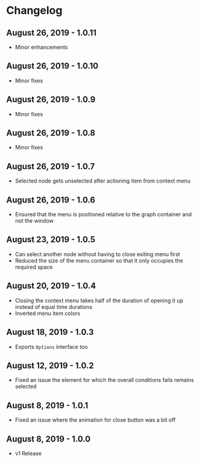 # Changelog

## August 26, 2019 - 1.0.11

- Minor enhancements

## August 26, 2019 - 1.0.10

- Minor fixes

## August 26, 2019 - 1.0.9

- Minor fixes

## August 26, 2019 - 1.0.8

- Minor fixes

## August 26, 2019 - 1.0.7

- Selected node gets unselected after actioning item from context menu

## August 26, 2019 - 1.0.6

- Ensured that the menu is positioned relative to the graph container and not the window

## August 23, 2019 - 1.0.5

- Can select another node without having to close exiting menu first
- Reduced the size of the menu container so that it only occupies the required space

## August 20, 2019 - 1.0.4

- Closing the context menu takes half of the duration of opening it up instead of equal time durations
- Inverted menu item colors

## August 18, 2019 - 1.0.3

- Exports `Options` interface too

## August 12, 2019 - 1.0.2

- Fixed an issue the element for which the overall conditions fails remains selected 

## August 8, 2019 - 1.0.1

- Fixed an issue where the animation for close button was a bit off

## August 8, 2019 - 1.0.0

- v1 Release